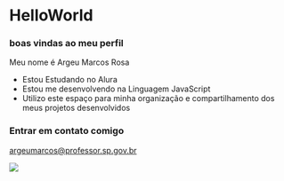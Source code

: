 # HelloWorld
### boas vindas ao meu perfil

Meu nome é Argeu Marcos Rosa
- Estou Estudando no Alura
- Estou me desenvolvendo na Linguagem JavaScript
- Utilizo este espaço para minha organização e compartilhamento dos meus projetos desenvolvidos

### Entrar em contato comigo

argeumarcos@professor.sp.gov.br

![](https://tenor.com/pt-BR/view/jetsons-driving-traffic-future-space-gif-10794560)
